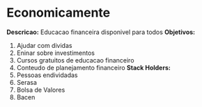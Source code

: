 # Economicamente
**Descricao:**
Educacao financeira disponivel para todos
**Objetivos:**
1. Ajudar com dividas
2. Eninar sobre investimentos
3. Cursos gratuitos de educacao financeiro
4. Conteudo de planejamento financeiro
**Stack Holders:**
1. Pessoas endividadas
2. Serasa
3. Bolsa de Valores
4. Bacen